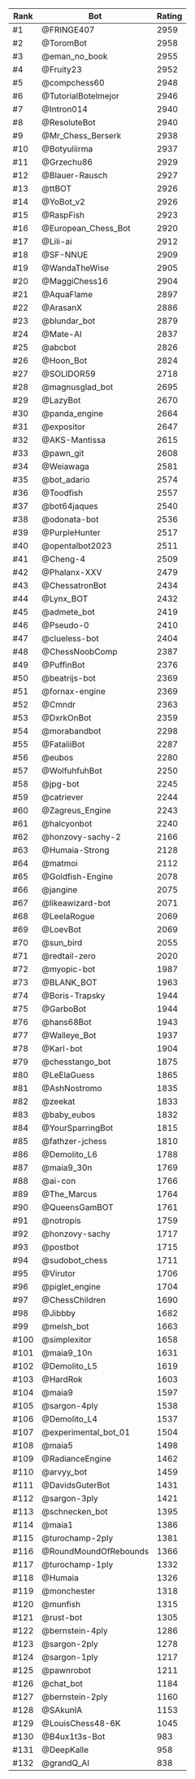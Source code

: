 Rank|Bot|Rating
---|---|---
#1|@FRINGE407|2959
#2|@ToromBot|2958
#3|@eman_no_book|2955
#4|@Fruity23|2952
#5|@compchess60|2948
#6|@TutorialBotelmejor|2946
#7|@Intron014|2940
#8|@ResoluteBot|2940
#9|@Mr_Chess_Berserk|2938
#10|@Botyuliirma|2937
#11|@Grzechu86|2929
#12|@Blauer-Rausch|2927
#13|@ttBOT|2926
#14|@YoBot_v2|2926
#15|@RaspFish|2923
#16|@European_Chess_Bot|2920
#17|@Lili-ai|2912
#18|@SF-NNUE|2909
#19|@WandaTheWise|2905
#20|@MaggiChess16|2904
#21|@AquaFlame|2897
#22|@ArasanX|2886
#23|@blundar_bot|2879
#24|@Mate-AI|2837
#25|@abcbot|2826
#26|@Hoon_Bot|2824
#27|@SOLIDOR59|2718
#28|@magnusglad_bot|2695
#29|@LazyBot|2670
#30|@panda_engine|2664
#31|@expositor|2647
#32|@AKS-Mantissa|2615
#33|@pawn_git|2608
#34|@Weiawaga|2581
#35|@bot_adario|2574
#36|@Toodfish|2557
#37|@bot64jaques|2540
#38|@odonata-bot|2536
#39|@PurpleHunter|2517
#40|@opentalbot2023|2511
#41|@Cheng-4|2509
#42|@Phalanx-XXV|2479
#43|@ChessatronBot|2434
#44|@Lynx_BOT|2432
#45|@admete_bot|2419
#46|@Pseudo-0|2410
#47|@clueless-bot|2404
#48|@ChessNoobComp|2387
#49|@PuffinBot|2376
#50|@beatrijs-bot|2369
#51|@fornax-engine|2369
#52|@Cmndr|2363
#53|@DxrkOnBot|2359
#54|@morabandbot|2298
#55|@FataliiBot|2287
#56|@eubos|2280
#57|@WolfuhfuhBot|2250
#58|@jpg-bot|2245
#59|@catriever|2244
#60|@Zagreus_Engine|2243
#61|@halcyonbot|2240
#62|@honzovy-sachy-2|2166
#63|@Humaia-Strong|2128
#64|@matmoi|2112
#65|@Goldfish-Engine|2078
#66|@jangine|2075
#67|@likeawizard-bot|2071
#68|@LeelaRogue|2069
#69|@LoevBot|2069
#70|@sun_bird|2055
#71|@redtail-zero|2020
#72|@myopic-bot|1987
#73|@BLANK_BOT|1963
#74|@Boris-Trapsky|1944
#75|@GarboBot|1944
#76|@hans68Bot|1943
#77|@Walleye_Bot|1937
#78|@Karl-bot|1904
#79|@chesstango_bot|1875
#80|@LeElaGuess|1865
#81|@AshNostromo|1835
#82|@zeekat|1833
#83|@baby_eubos|1832
#84|@YourSparringBot|1815
#85|@fathzer-jchess|1810
#86|@Demolito_L6|1788
#87|@maia9_30n|1769
#88|@ai-con|1766
#89|@The_Marcus|1764
#90|@QueensGamBOT|1761
#91|@notropis|1759
#92|@honzovy-sachy|1717
#93|@postbot|1715
#94|@sudobot_chess|1711
#95|@Virutor|1706
#96|@piglet_engine|1704
#97|@ChessChildren|1690
#98|@Jibbby|1682
#99|@melsh_bot|1663
#100|@simplexitor|1658
#101|@maia9_10n|1631
#102|@Demolito_L5|1619
#103|@HardRok|1603
#104|@maia9|1597
#105|@sargon-4ply|1538
#106|@Demolito_L4|1537
#107|@experimental_bot_01|1504
#108|@maia5|1498
#109|@RadianceEngine|1462
#110|@arvyy_bot|1459
#111|@DavidsGuterBot|1431
#112|@sargon-3ply|1421
#113|@schnecken_bot|1395
#114|@maia1|1386
#115|@turochamp-2ply|1381
#116|@RoundMoundOfRebounds|1366
#117|@turochamp-1ply|1332
#118|@Humaia|1326
#119|@monchester|1318
#120|@munfish|1315
#121|@rust-bot|1305
#122|@bernstein-4ply|1286
#123|@sargon-2ply|1278
#124|@sargon-1ply|1217
#125|@pawnrobot|1211
#126|@chat_bot|1184
#127|@bernstein-2ply|1160
#128|@SAkunIA|1153
#129|@LouisChess48-6K|1045
#130|@B4ux1t3s-Bot|983
#131|@DeepKalle|958
#132|@grandQ_AI|838
